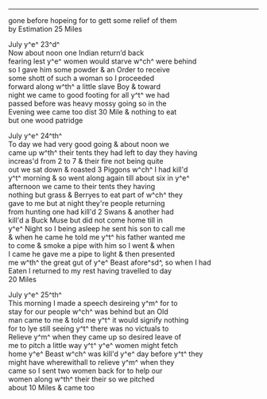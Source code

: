 ---

gone before hopeing for to gett some relief of them\
by Estimation 25 Miles

July y^e^ 23^d^\
Now about noon one Indian return’d back\
fearing lest y^e^ women would starve w^ch^ were behind\
so I gave him some powder & an Order to receive\
some shott of such a woman so I proceeded\
forward along w^th^ a little slave Boy & toward\
night we came to good footing for all y^t^ we had\
passed before was heavy mossy going so in the\
Evening wee came too dist 30 Mile & nothing to eat\
but one wood patridge

July y^e^ 24^th^\
To day we had very good going & about noon we\
came up w^th^ their tents they had left to day they having\
increas'd from 2 to 7 & their fire not being quite\
out we sat down & roasted 3 Piggons w^ch^ I had kill'd\
y^t^ morning & so went along again till about six in y^e^\
afternoon we came to their tents they having\
nothing but grass & Berryes to eat part of w^ch^ they\
gave to me but at night they're people returning\
from hunting one had kill'd 2 Swans & another had\
kill'd a Buck Muse but did not come home till in\
y^e^ Night so I being asleep he sent his son to call me\
& when he came he told me y^t^ his father wanted me\
to come & smoke a pipe with him so I went & when\
I came he gave me a pipe to light & then presented\
me w^th^ the great gut of y^e^ Beast afore^sd^, so when I had\
Eaten I returned to my rest having travelled to day\
20 Miles 

July y^e^ 25^th^\
This morning I made a speech desireing y^m^ for to\
stay for our people w^ch^ was behind but an Old\
man came to me & told me y^t^ it would signify nothing\
for to lye still seeing y^t^ there was no victuals to\
Relieve y^m^ when they came up so desired leave of\
me to pitch a little way y^t^ y^e^ women might fetch\
home y^e^ Beast w^ch^ was kill'd y^e^ day before y^t^ they\
might have wherewithall to relieve y^m^ when they\
came so I sent two women back for to help our\
women along w^th^ their their so we pitched\
about 10 Miles & came too
